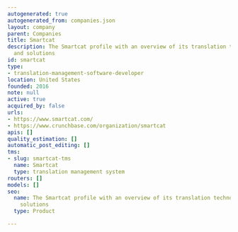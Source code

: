 ```yaml
---
autogenerated: true
autogenerated_from: companies.json
layout: company
parent: Companies
title: Smartcat
description: The Smartcat profile with an overview of its translation technologies
  and solutions
id: smartcat
type:
- translation-management-software-developer
location: United States
founded: 2016
note: null
active: true
acquired_by: false
urls:
- https://www.smartcat.com/
- https://www.crunchbase.com/organization/smartcat
apis: []
quality_estimation: []
automatic_post_editing: []
tms:
- slug: smartcat-tms
  name: Smartcat
  type: translation management system
routers: []
models: []
seo:
  name: The Smartcat profile with an overview of its translation technologies and
    solutions
  type: Product

---
```


